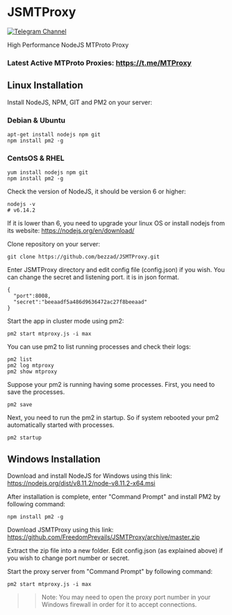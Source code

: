 # JSMTProxy
[![Telegram Channel](https://img.shields.io/badge/Channel-Telegram-blue.svg)](https://t.me/JSMTProxy)

High Performance NodeJS MTProto Proxy

### Latest Active MTProto Proxies: https://t.me/MTProxy

## Linux Installation

Install NodeJS, NPM, GIT and PM2 on your server:

### Debian & Ubuntu
```
apt-get install nodejs npm git
npm install pm2 -g
```

### CentsOS & RHEL
```
yum install nodejs npm git
npm install pm2 -g
```

Check the version of NodeJS, it should be version 6 or higher:
```
nodejs -v
# v6.14.2
```
If it is lower than 6, you need to upgrade your linux OS or install nodejs from its website:
https://nodejs.org/en/download/

Clone repository on your server:
```
git clone https://github.com/bezzad/JSMTProxy.git
```

Enter JSMTProxy directory and edit config file (config.json) if you wish. You can change the secret and listening port. it is in json format.
```
{
  "port":8008,
  "secret":"beeaadf5a486d9636472ac27f8beeaad"
}
```

Start the app in cluster mode using pm2:

```pm2 start mtproxy.js -i max```

You can use pm2 to list running processes and check their logs:
```
pm2 list
pm2 log mtproxy
pm2 show mtproxy
```

Suppose your pm2 is running having some processes. First, you need to save the processes.

```pm2 save```

Next, you need to run the pm2 in startup. So if system rebooted your pm2 automatically started with processes.

```pm2 startup```

## Windows Installation

Download and install NodeJS for Windows using this link: https://nodejs.org/dist/v8.11.2/node-v8.11.2-x64.msi

After installation is complete, enter "Command Prompt" and install PM2 by following command:
```
npm install pm2 -g
```

Download JSMTProxy using this link: https://github.com/FreedomPrevails/JSMTProxy/archive/master.zip

Extract the zip file into a new folder. Edit config.json (as explained above) if you wish to change port number or secret.

Start the proxy server from "Command Prompt" by following command:
```
pm2 start mtproxy.js -i max
```

>> Note: You may need to open the proxy port number in your Windows firewall in order for it to accept connections.
